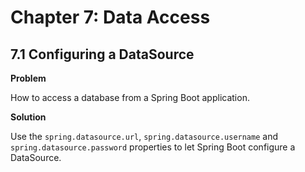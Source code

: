 # Chapter 7: Data Access

## 7.1 Configuring a DataSource

**Problem**

How to access a database from a Spring Boot application.

**Solution**

Use the `spring.datasource.url`, `spring.datasource.username` and `spring.datasource.password` properties to let Spring Boot configure a DataSource.

